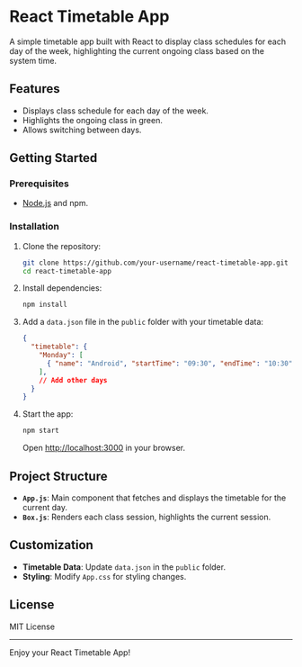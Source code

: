 # React Timetable App

A simple timetable app built with React to display class schedules for each day of the week, highlighting the current ongoing class based on the system time.

## Features

- Displays class schedule for each day of the week.
- Highlights the ongoing class in green.
- Allows switching between days.

## Getting Started

### Prerequisites

- [Node.js](https://nodejs.org/) and npm.

### Installation

1. Clone the repository:
   ```bash
   git clone https://github.com/your-username/react-timetable-app.git
   cd react-timetable-app
   ```

2. Install dependencies:
   ```bash
   npm install
   ```

3. Add a `data.json` file in the `public` folder with your timetable data:
   ```json
   {
     "timetable": {
       "Monday": [
         { "name": "Android", "startTime": "09:30", "endTime": "10:30", "type": "Lab" }
       ],
       // Add other days
     }
   }
   ```

4. Start the app:
   ```bash
   npm start
   ```

   Open [http://localhost:3000](http://localhost:3000) in your browser.

## Project Structure

- **`App.js`**: Main component that fetches and displays the timetable for the current day.
- **`Box.js`**: Renders each class session, highlights the current session.

## Customization

- **Timetable Data**: Update `data.json` in the `public` folder.
- **Styling**: Modify `App.css` for styling changes.

## License

MIT License

---

Enjoy your React Timetable App!
